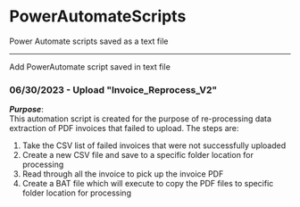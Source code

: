 # PowerAutomateScripts
Power Automate scripts saved as a text file
***
Add PowerAutomate script saved in text file
### 06/30/2023 - Upload "Invoice_Reprocess_V2"
_**Purpose**_:  
This automation script is created for the purpose of re-processing data extraction of PDF invoices that failed to upload.
The steps are:  
1. Take the CSV list of failed invoices that were not successfully uploaded
2. Create a new CSV file and save to a specific folder location for processing
3. Read through all the invoice to pick up the invoice PDF
4. Create a BAT file which will execute to copy the PDF files to specific folder location for processing
